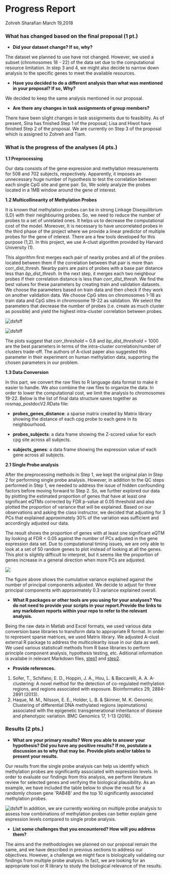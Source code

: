 Progress Report
================
Zohreh Sharafian
March 19,2018

### What has changed based on the final proposal (1 pt.)

-   **Did your dataset change? If so, why?**

The dataset we planned to use have not changed. However, we used a subset (chromosomes 18 - 22) of the data set due to the computational resource limitation. In step 3 and 4, we might also decide to narrow down analysis to the specific genes to meet the available resources.

-   **Have you decided to do a different analysis than what was mentioned in your proposal? If so, Why?**

We decided to keep the same analysis mentioned in our proposal.

-   **Are there any changes in task assignments of group members?**

There have been slight changes in task assignments due to feasibility. As of present, Sina has finished Step 1 of the proposal; Lisa and Hiwot have finished Step 2 of the proposal. We are currently on Step 3 of the proposal which is assigned to Zohreh and Tiam.

### What is the progress of the analyses (4 pts.)

**1.1 Preprocessing**

Our data consists of the gene expression and methylation measurements for 508 and 702 subjects, respectively. Apparently, it imposes an unnecessary huge number of hypothesis to test the correlation between each single CpG site and gene pair. So, We solely analyze the probes located in a 1MB window around the gene of interest.

**1.2 Multicollinearity of Methylation Probes**

It is known that methylation probes can be in strong Linkage Disequilibrium (LD) with their neighbouring probes. So, we need to reduce the number of probes to a set of unrelated ones. It helps us to decrease the computational cost of the model. Moreover, It is necessary to have uncorrelated probes in the third phase of the project where we provide a linear predictor of multiple probes for the gene of interest. There are a few tools developed for this purpose (1,2). In this project, we use A-clust algorithm provided by Harvard University (1).

This algorithm first merges each pair of nearby probes and all of the probes located between them if the correlation between that pair is more than corr\_dist\_thresh. Nearby pairs are pairs of probes with a base pair distance less than *bp\_dist\_thresh*. In the next step, it merges each two neighbour probes if their correlation distance is less than *corr\_dist\_thresh*. We find the best values for these parameters by creating train and validation datasets. We choose the parameters based on train data and then check if they work on another validation data. We choose CpG sites on chromosomes 1-18 as train data and CpG sites in chromosome 19-22 as validation. We select the parameters that decrease the number of probes (i.e. create as much cluster as possible) and yield the highest intra-cluster correlation between probes.

![dsfsff](https://raw.githubusercontent.com/STAT540-UBC/Repo_team_Gene_Heroes/master/Step-1-Data%20Processing/Step1_files/figure-markdown_github/unnamed-chunk-1-1.png?token=AVAzvNXCSrOSnYHW_KIwVEU1aw5ZMaK2ks5azrA4wA%3D%3D)

![dsfsff](https://raw.githubusercontent.com/STAT540-UBC/Repo_team_Gene_Heroes/master/Step-1-Data%20Processing/Step1_files/figure-markdown_github/unnamed-chunk-1-2.png?token=AVAzvNb7Gn5h8iZjZa-RcOPAd0Sx9Wtwks5azrBGwA%3D%3D)

The plots suggest that *corr\_threshold* = 0.8 and *bp\_dist\_threshold* = 1000 are the best parameters in terms of the intra-cluster correlation/number of clusters trade-off. The authors of A-clust paper also suggested this parameter in their experiment on human methylation data, supporting the chosen parameters in our problem.

**1.3 Data Conversion**

In this part, we convert the raw files to R language data format to make it easier to handle. We also combine the raw files to organize the data. In order to lower the computational cost, we limit the analysis to chromosomes 19-22. Below is the list of final data structure saves together as rosmap\_postdocV2.RData file:

-   **probes\_genes\_distance**: a sparse matrix created by Matrix library showing the distance of each cpg probe to each gene in its neighbourhood.

-   **probes\_subjects**: a data frame showing the Z-scored value for each cpg site across all subjects.

-   **subjects\_genes**: a data frame showing the expression value of each gene across all subjects.

**2.1 Single Probe analysis**

After the preprocessing methods in Step 1, we kept the original plan in Step 2 for performing single probe analysis. However, in addition to the QC steps performed in Step 1, we needed to address the issue of hidden confounding factors before moving forward to Step 2. So, we further explored our data by plotting the estimated proportion of genes that have at least one significant eQTMs corrected by FDR p-value at 0.05 threshold and also plotted the proportion of variance that will be explained. Based on our observations and asking the class instructor, we decided that adjusting for 3 PCs that explained approximately 30% of the variation was sufficient and accordingly adjusted our data.

The result shows the proportion of genes with at least one significant eQTM by looking at FDR &lt; 0.05 against the number of PCs adjusted in the gene expression data set. Due to computational timing issues, we are only able to look at a set of 50 random genes to plot instead of looking at all the genes. This plot is slightly difficult to interpret, but it seems like the proportion of genes increase in a general direction when more PCs are adjusted.

![](https://raw.githubusercontent.com/STAT540-UBC/Repo_team_Gene_Heroes/master/Step-2-Single%20Probe%20Analysis/Step-2_files/cum_var_explained_50_V4_gdata.png?token=AVAzvEd8IRvFvHU4vd8-Qqdt_mAOHPb_ks5azq_0wA%3D%3D)

The figure above shows the cumulative variance explained against the number of principal components adjusted. We decide to adjust for three principal components with approximately 0.3 variance explained overall.

-   **What R packages or other tools are you using for your analyses? You do not need to provide your scripts in your report.Provide the links to any markdown reports within your repo to refer to the relevant analysis.**

Being the raw data in Matlab and Excel formats, we used various data conversion base libraries to transform data to appropriate R format. In order to represent sparse matrices, we used Matrix library. We adjusted A-clust external R package to address the multicolearity issue in our data as well. We used various statisticall methods from R base libraries to perform principle component analysis, hypothesis testing, etc. Aditional information is availabe in relevant Markdown files, [step1](https://github.com/STAT540-UBC/Repo_team_Gene_Heroes/blob/master/Step-1-Data%20Processing/Step1.md) and [step2](https://github.com/STAT540-UBC/Repo_team_Gene_Heroes/blob/master/Step-2-Single%20Probe%20Analysis/Step-2.md).

-   **Provide references.**

1.  Sofer, T., Schifano, E. D., Hoppin, J. A., Hou, L. & Baccarelli, A. A. A-clustering: A novel method for the detection of co-regulated methylation regions, and regions associated with exposure. Bioinformatics 29, 2884-2891 (2013).
2.  Haque, M. M., Nilsson, E. E., Holder, L. B. & Skinner, M. K. Genomic Clustering of differential DNA methylated regions (epimutations) associated with the epigenetic transgenerational inheritance of disease and phenotypic variation. BMC Genomics 17, 1-13 (2016).

### Results (2 pts.)

-   **What are your primary results? Were you able to answer your hypothesis? Did you have any positive results? If no, postulate a discussion as to why that may be. Provide plots and/or tables to present your results.**

Our results from the single probe analysis can help us identify which methylation probes are significantly associated with expression levels. In order to evaluate our findings from this analysis, we perform literature review for selected genes and verifying the biological plausibility. As an example, we have included the table below to show the result for a randomly chosen gene 'RAB4B' and the top 10 significantly associated methylation probes.

![dsfsff](https://raw.githubusercontent.com/STAT540-UBC/Repo_team_Gene_Heroes/ecf9d6c878e201e629133ec8a106cc8325f3ff92/images/tableresult.PNG?token=AVAzvMAiFdo3eOuUUEy7tIR41jVYcm4fks5aztBSwA%3D%3D)
In addition, we are currently working on multiple probe analysis to assess how combinations of methylation probes can better explain gene expression levels compared to single probe analysis.

-   **List some challenges that you encountered? How will you address them?**

The aims and the methodologies we planned on our proposal remain the same, and we have described in previous sections to address our objectives. However, a challenge we might face is biologically validating our findings from multiple probe analysis. In fact, we are looking for an appropriate tool or R library to study the biological relevance of the results.
